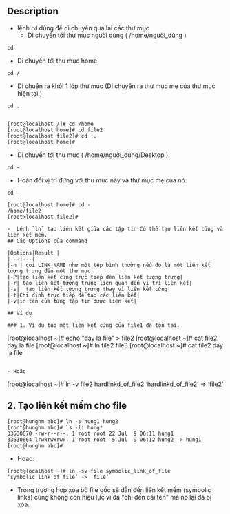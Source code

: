 ## Description
- lệnh `cd` dùng để di chuyển qua lại các thư mục
    - Di chuyển tới thư mục người dùng ( /home/người_dùng )

`cd`
- Di chuyển tới thư mục home

`cd /`
- Di chuển ra khỏi 1 lớp thư mục (Di chuyển ra thư mục mẹ của thư mục hiện tại.)

`cd ..`
```

[root@localhost /]# cd /home
[root@localhost home]# cd file2
[root@localhost file2]# cd ..
[root@localhost home]#

```
- Di chuyển tới thư mục ( /home/người_dùng/Desktop )

`cd ~`
- Hoán đổi vị trí đứng với thư mục này và thư mục mẹ của nó.

`cd -`
```
[root@localhost home]# cd -
/home/file2
[root@localhost file2]# 

-  Lệnh `ln` tạo liên kết giữa các tập tin.Có thể tạo liên kết cứng và liên kết mềm.
## Các Options của command

|Options|Result |
|---|---|
|-n | coi LINK_NAME như một tệp bình thường nếu đó là một liên kết tượng trưng đến một thư mục|
|-P|tạo liên kết cứng trực tiếp đến liên kết tượng trưng|
|-r| tạo liên kết tượng trưng liên quan đến vị trí liên kết|
|-s|  tạo liên kết tượng trưng thay vì liên kết cứng|
|-t|Chỉ định trực tiếp để tạo các liên kết|
|-v|in tên của từng tập tin được liên kết|

## Ví dụ

### 1. Ví dụ tạo một liên kết cứng của file1 đã tồn tại. 
```
[root@localhost ~]# echo "day la file" > file2
[root@localhost ~]# cat file2
day la file
[root@localhost ~]# ln file2 file3
[root@localhost ~]# cat file2
day la file
```

- Hoặc
```
[root@localhost ~]# ln -v file2 hardlinkd_of_file2
‘hardlinkd_of_file2’ => ‘file2’

## 2. Tạo liên kết mềm cho file

```
[root@hunghm abc]# ln -s hung1 hung2
[root@hunghm abc]# ls -li hung*
33630670 -rw-r--r--. 1 root root 22 Jul  9 06:11 hung1
33630664 lrwxrwxrwx. 1 root root  5 Jul  9 06:12 hung2 -> hung1
[root@hunghm abc]#

```
- Hoac:

```
[root@localhost ~]# ln -sv file symbolic_link_of_file
‘symbolic_link_of_file’ -> ‘file’
```

- Trong trường hợp xóa bỏ file gốc sẽ dẫn đến liên kết mềm (symbolic links) cũng không còn hiệu lực vì đã "chỉ đến cái tên" mà nó lại đã bị xóa.
